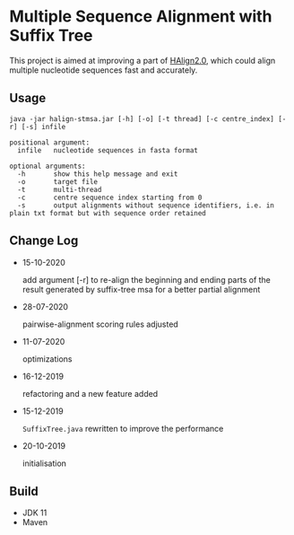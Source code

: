 # Multiple Sequence Alignment with Suffix Tree

This project is aimed at improving a part of [HAlign2.0](https://github.com/malabz/HAlign), which could align multiple nucleotide sequences fast and accurately.

## Usage

```
java -jar halign-stmsa.jar [-h] [-o] [-t thread] [-c centre_index] [-r] [-s] infile
```

```
positional argument: 
  infile   nucleotide sequences in fasta format

optional arguments: 
  -h       show this help message and exit
  -o       target file
  -t       multi-thread
  -c       centre sequence index starting from 0
  -s       output alignments without sequence identifiers, i.e. in plain txt format but with sequence order retained
```

## Change Log

* 15-10-2020

  add argument [-r] to re-align the beginning and ending parts of the result generated by suffix-tree msa for a better partial alignment

* 28-07-2020

  pairwise-alignment scoring rules adjusted

* 11-07-2020
  
  optimizations

* 16-12-2019

  refactoring and a new feature added

* 15-12-2019

  `SuffixTree.java` rewritten to improve the performance
 
* 20-10-2019

  initialisation

## Build

- JDK 11
- Maven

